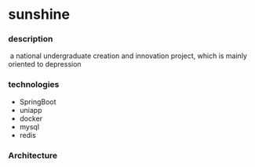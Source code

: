 # sunshine

### description

​	a national undergraduate creation and innovation project, which is mainly oriented to depression  

### technologies

- SpringBoot
- uniapp
- docker
- mysql
- redis

### Architecture